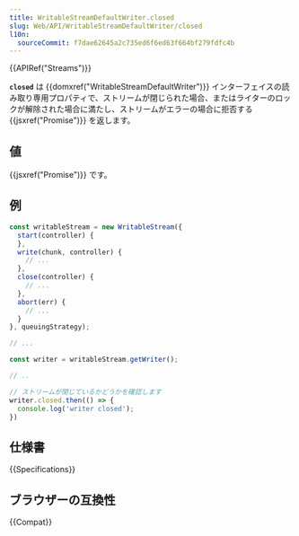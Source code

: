 ```yaml
---
title: WritableStreamDefaultWriter.closed
slug: Web/API/WritableStreamDefaultWriter/closed
l10n:
  sourceCommit: f7dae62645a2c735ed6f6ed63f664bf279fdfc4b
---
```


{{APIRef("Streams")}}

**`closed`** は {{domxref("WritableStreamDefaultWriter")}} インターフェイスの読み取り専用プロパティで、ストリームが閉じられた場合、またはライターのロックが解除された場合に満たし、ストリームがエラーの場合に拒否する {{jsxref("Promise")}} を返します。

## 値

{{jsxref("Promise")}} です。

## 例

```js
const writableStream = new WritableStream({
  start(controller) {
  },
  write(chunk, controller) {
    // ...
  },
  close(controller) {
    // ...
  },
  abort(err) {
    // ...
  }
}, queuingStrategy);

// ...

const writer = writableStream.getWriter();

// ..

// ストリームが閉じているかどうかを確認します
writer.closed.then(() => {
  console.log('writer closed');
})
```

## 仕様書

{{Specifications}}

## ブラウザーの互換性

{{Compat}}
